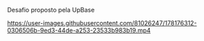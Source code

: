 Desafio proposto pela UpBase


https://user-images.githubusercontent.com/81026247/178176312-0306506b-9ed3-44de-a253-23533b983b19.mp4

